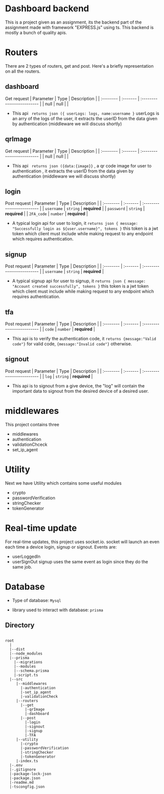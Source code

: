 
# Dashboard backend

This is a project given as an assignment, its the backend part of the assignment made with framework "EXPRESS.js" using ts.
This backend is mostly a bunch of quality apis.

# Routers
There are 2 types of routers, get and post. Here's a briefly representation on all the routers.


## dashboard 
Get request
| Parameter | Type     | Description                |
| :-------- | :------- | :------------------------- |
| null | null |  |
- This api ` returns json ({ userLogs: logs, name:username }`  userLogs is an arry of the logs of the user, it extracts the userID from the data given by authentication (middleware we will discuss shortly)

## qrImage 
Get request
| Parameter | Type     | Description                |
| :-------- | :------- | :------------------------- |
| null | null | |
- This api ` returns json ({data:{image}}` , a qr code image for user to authentication , it extracts the userID from the data given by authentication (middleware we will discuss shortly) 

## login 
Post request
| Parameter | Type     | Description                |
| :-------- | :------- | :------------------------- |
| `username` | `string` | **required** |
| `password` | `string` | **required** |
| `2FA_code` | `number` | **required** |
- A typical login api for user to login, it `returns json { message: "Successfully login as ${user.username}", tokens }` this token is a jwt token which client must include while making request to any endpoint which requires authentication.

## signup 
Post request
| Parameter | Type     | Description                |
| :-------- | :------- | :------------------------- |
| `username` | `string` | **required** |
- A typical signup api for user to signup, it ` returns json { message: "Account created successfully", tokens } ` this token is a jwt token which client must include while making request to any endpoint which requires authentication.

## tfa 
Post request
| Parameter | Type     | Description                |
| :-------- | :------- | :------------------------- |
| `code` | `number` | **required** |
- This api is to verify the authentication code, it `returns {message:"Valid code"}` for valid code, `{message:"Invalid code"}` otherwise.


## signout 
Post request
| Parameter | Type     | Description                |
| :-------- | :------- | :------------------------- |
| `log` | `string` | **required** |
- This api is to signout from a give device, the "log" will contain the important data to signout from the desired device of a desired user.

# middlewares

This project contains three
- middlewares
- authentication
- validationChceck
- set_ip_agent

# Utility

Next we have Utility which contains some useful modules     
- crypto
- passwordVerification
- stringChecker
- tokenGenerator

# Real-time update
For real-time updates, this project uses socket.io. socket will launch an even each time a device login, signup or signout. Events are: 
- userLoggedIn
- userSignOut
signup uses the same event as login since they do the same job.

# Database
- Type of database: `Mysql`

- library used to interact with database: `prisma`

## Directory
```

root
  |
  |--dist
  |--node_modules
  |--prisma
    |--migrations
    |--modules
    |--schema.prisma
    |-script.ts
  |--src
     |--middlewares
       |-authentication
       |-set_ip_agent
       |-validationCheck
     |--routers
       |--get
         |-qrImage
         |-dashboard
       |--post
         |-login
         |-signout
         |-signup
         |-TFA
     |--utility
       |-crypto
       |-passwordVerification
       |-stringChecker
       |-tokenGenerator
     |-index.ts
  |-.env
  |-.gitignore
  |-package-lock-json
  |-package.json
  |-readme.md
  |-tscongfig.json
